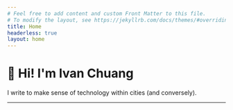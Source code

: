 ```yaml
---
# Feel free to add content and custom Front Matter to this file.
# To modify the layout, see https://jekyllrb.com/docs/themes/#overriding-theme-defaults
title: Home
headerless: true
layout: home
---
```


# 🌱 Hi! I'm Ivan Chuang

I write to make sense of technology within cities (and conversely).

---
